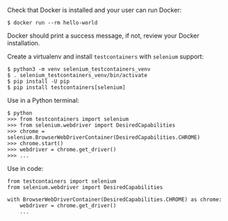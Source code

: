 Check that Docker is installed and your user can run Docker:

```
$ docker run --rm hello-world
```

Docker should print a success message, if not, review your Docker installation.

Create a virtualenv and install `testcontainers` with `selenium` support:

```
$ python3 -m venv selenium_testcontainers_venv
$ . selenium_testcontainers_venv/bin/activate
$ pip install -U pip
$ pip install testcontainers[selenium]
```

Use in a Python terminal:

```
$ python
>>> from testcontainers import selenium
>>> from selenium.webdriver import DesiredCapabilities
>>> chrome = selenium.BrowserWebDriverContainer(DesiredCapabilities.CHROME)
>>> chrome.start()
>>> webdriver = chrome.get_driver()
>>> ...
```

Use in code:

```
from testcontainers import selenium
from selenium.webdriver import DesiredCapabilities

with BrowserWebDriverContainer(DesiredCapabilities.CHROME) as chrome:
    webdriver = chrome.get_driver()
    ...
```
